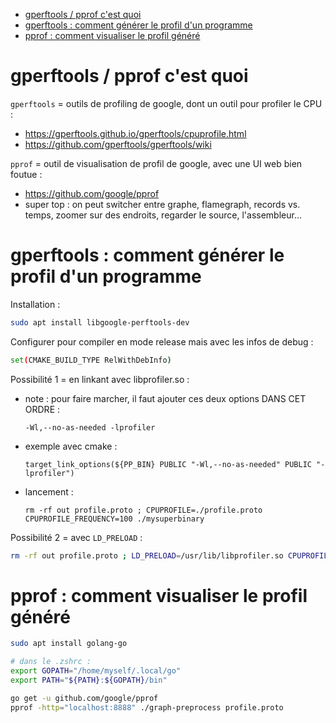 * [gperftools / pprof c'est quoi](#gperftools--pprof-cest-quoi)
* [gperftools : comment générer le profil d'un programme](#gperftools--comment-générer-le-profil-dun-programme)
* [pprof : comment visualiser le profil généré](#pprof--comment-visualiser-le-profil-généré)

# gperftools / pprof c'est quoi

`gperftools` = outils de profiling de google, dont un outil pour profiler le CPU :

- https://gperftools.github.io/gperftools/cpuprofile.html
- https://github.com/gperftools/gperftools/wiki

`pprof` = outil de visualisation de profil de google, avec une UI web bien foutue :

- https://github.com/google/pprof
- super top : on peut switcher entre graphe, flamegraph, records vs. temps, zoomer sur des endroits, regarder le source, l'assembleur...

# gperftools : comment générer le profil d'un programme

Installation :

```sh
sudo apt install libgoogle-perftools-dev
```


Configurer pour compiler en mode release mais avec les infos de debug :

```sh
set(CMAKE_BUILD_TYPE RelWithDebInfo)
```


Possibilité 1 = en linkant avec libprofiler.so :

- note : pour faire marcher, il faut ajouter ces deux options DANS CET ORDRE :
    ```
    -Wl,--no-as-needed -lprofiler
    ```
- exemple avec cmake :
    ```
    target_link_options(${PP_BIN} PUBLIC "-Wl,--no-as-needed" PUBLIC "-lprofiler")
    ```
- lancement :
    ```
    rm -rf out profile.proto ; CPUPROFILE=./profile.proto CPUPROFILE_FREQUENCY=100 ./mysuperbinary
    ```

Possibilité 2 = avec `LD_PRELOAD` :

```sh
rm -rf out profile.proto ; LD_PRELOAD=/usr/lib/libprofiler.so CPUPROFILE=./profile.proto ./mysuperbinary
```

# pprof : comment visualiser le profil généré

```sh
sudo apt install golang-go

# dans le .zshrc :
export GOPATH="/home/myself/.local/go"
export PATH="${PATH}:${GOPATH}/bin"

go get -u github.com/google/pprof
pprof -http="localhost:8888" ./graph-preprocess profile.proto
```
